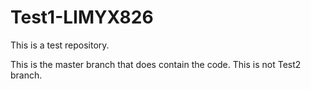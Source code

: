 # Test1-LIMYX826
This is a test repository.

This is the master branch that does contain the code.
This is not Test2 branch.